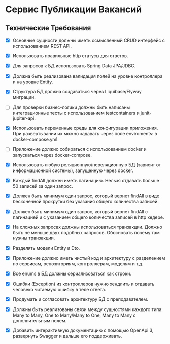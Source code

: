 # Сервис Публикации Вакансий

## Технические Требования

- [x] Основные сущности должны иметь осмысленный CRUD интерфейс с использованием REST API.
- [x] Использовать правильные http статусы для ответов.
- [x] Для запросов к БД использовать Spring Data JPA/JDBC.
- [x] Должна быть реализована валидация полей на уровне контроллера и на уровне Entity.
- [x] Структура БД должна создаваться через Liquibase/Flyway миграции.
- [ ] Для проверки бизнес-логики должны быть написаны интеграционные тесты с использованием testcontainers и junit-jupiter-api.
- [x] Использовать переменные среды для конфигурации приложения. При развертывании их можно задавать через поле enviroments: в docker-compose.yml.
- [ ] Приложение должно собираться с использованием docker и запускаться через docker-compose.
- [x] Использовать любую реляционную/нереляционную БД (зависит от информационной системы), запущенную через docker.
- [x] Каждый findAll должен иметь пагинацию. Нельзя отдавать больше 50 записей за один запрос.
- [x] Должен быть минимум один запрос, который вернет findAll в виде бесконечной прокрутки без указания общего количества записей.
- [x] Должен быть минимум один запрос, который вернет findAll с пагинацией и с указанием общего количества записей в http хедере.
- [x] На сложных запросах должны использоваться транзакции. Должно быть не меньше двух подобных запросов. Обосновать почему там нужны транзакции.
- [x] Разделять модели Entity и Dto.
- [x] Приложение должно иметь чистый код и архитектуру с разделением по сервисам, репозиториям, контроллерам, моделям и т.д.
- [x] Все enums в БД должны сериализоваться как строки.
- [x] Ошибки (Exception) из контроллеров нужно хендлить и отдавать человеко читаемую ошибку в теле ответа.
- [x] Продумать и согласовать архитектуру БД с преподавателем.
- [x] Должны быть реализованы связи между сущностями каждого типа: Many to Many, One to Many/Many to One, Many to Many с дополнительным полем.
- [x] Добавить интерактивную документацию с помощью OpenApi 3, развернуть Swagger и дальше его поддерживать.

